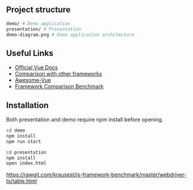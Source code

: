 Project structure
---------------------

```bash
demo/ # Demo application
presentation/ # Presentation
demo-diagram.png # Demo application architecture
```

Useful Links
--------------

* [Official Vue Docs](https://vuejs.org/)
* [Comparison with other frameworks](https://vuejs.org/v2/guide/comparison.html)
* [Awesome-Vue](https://github.com/vuejs/awesome-vue)
* [Framework Comparison Benchmark](https://rawgit.com/krausest/js-framework-benchmark/master/webdriver-ts/table.html)

Installation
--------------

Both presentation and demo require npm install before opening.

```bash
cd demo
npm install
npm run start

cd presentation
npm install
open index.html
```

https://rawgit.com/krausest/js-framework-benchmark/master/webdriver-ts/table.html

